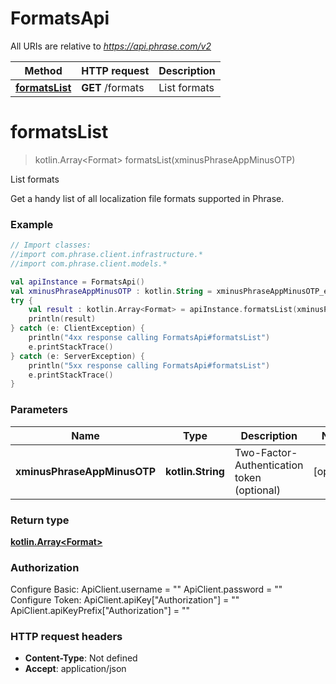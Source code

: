 # FormatsApi

All URIs are relative to *https://api.phrase.com/v2*

Method | HTTP request | Description
------------- | ------------- | -------------
[**formatsList**](FormatsApi.md#formatsList) | **GET** /formats | List formats


<a name="formatsList"></a>
# **formatsList**
> kotlin.Array&lt;Format&gt; formatsList(xminusPhraseAppMinusOTP)

List formats

Get a handy list of all localization file formats supported in Phrase.

### Example
```kotlin
// Import classes:
//import com.phrase.client.infrastructure.*
//import com.phrase.client.models.*

val apiInstance = FormatsApi()
val xminusPhraseAppMinusOTP : kotlin.String = xminusPhraseAppMinusOTP_example // kotlin.String | Two-Factor-Authentication token (optional)
try {
    val result : kotlin.Array<Format> = apiInstance.formatsList(xminusPhraseAppMinusOTP)
    println(result)
} catch (e: ClientException) {
    println("4xx response calling FormatsApi#formatsList")
    e.printStackTrace()
} catch (e: ServerException) {
    println("5xx response calling FormatsApi#formatsList")
    e.printStackTrace()
}
```

### Parameters

Name | Type | Description  | Notes
------------- | ------------- | ------------- | -------------
 **xminusPhraseAppMinusOTP** | **kotlin.String**| Two-Factor-Authentication token (optional) | [optional]

### Return type

[**kotlin.Array&lt;Format&gt;**](Format.md)

### Authorization


Configure Basic:
    ApiClient.username = ""
    ApiClient.password = ""
Configure Token:
    ApiClient.apiKey["Authorization"] = ""
    ApiClient.apiKeyPrefix["Authorization"] = ""

### HTTP request headers

 - **Content-Type**: Not defined
 - **Accept**: application/json

